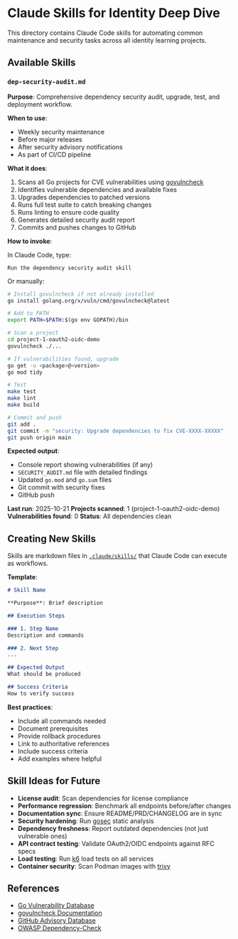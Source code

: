 # Claude Skills for Identity Deep Dive

This directory contains Claude Code skills for automating common maintenance and security tasks across all identity learning projects.

## Available Skills

### `dep-security-audit.md`

**Purpose**: Comprehensive dependency security audit, upgrade, test, and deployment workflow.

**When to use**:
- Weekly security maintenance
- Before major releases
- After security advisory notifications
- As part of CI/CD pipeline

**What it does**:
1. Scans all Go projects for CVE vulnerabilities using [govulncheck](https://pkg.go.dev/golang.org/x/vuln/cmd/govulncheck)
2. Identifies vulnerable dependencies and available fixes
3. Upgrades dependencies to patched versions
4. Runs full test suite to catch breaking changes
5. Runs linting to ensure code quality
6. Generates detailed security audit report
7. Commits and pushes changes to GitHub

**How to invoke**:

In Claude Code, type:
```
Run the dependency security audit skill
```

Or manually:
```bash
# Install govulncheck if not already installed
go install golang.org/x/vuln/cmd/govulncheck@latest

# Add to PATH
export PATH=$PATH:$(go env GOPATH)/bin

# Scan a project
cd project-1-oauth2-oidc-demo
govulncheck ./...

# If vulnerabilities found, upgrade
go get -u <package>@<version>
go mod tidy

# Test
make test
make lint
make build

# Commit and push
git add .
git commit -m "security: Upgrade dependencies to fix CVE-XXXX-XXXXX"
git push origin main
```

**Expected output**:
- Console report showing vulnerabilities (if any)
- `SECURITY_AUDIT.md` file with detailed findings
- Updated `go.mod` and `go.sum` files
- Git commit with security fixes
- GitHub push

**Last run**: 2025-10-21
**Projects scanned**: 1 (project-1-oauth2-oidc-demo)
**Vulnerabilities found**: 0
**Status**: All dependencies clean

## Creating New Skills

Skills are markdown files in [`.claude/skills/`](./) that Claude Code can execute as workflows.

**Template**:
```markdown
# Skill Name

**Purpose**: Brief description

## Execution Steps

### 1. Step Name
Description and commands

### 2. Next Step
...

## Expected Output
What should be produced

## Success Criteria
How to verify success
```

**Best practices**:
- Include all commands needed
- Document prerequisites
- Provide rollback procedures
- Link to authoritative references
- Include success criteria
- Add examples where helpful

## Skill Ideas for Future

- **License audit**: Scan dependencies for license compliance
- **Performance regression**: Benchmark all endpoints before/after changes
- **Documentation sync**: Ensure README/PRD/CHANGELOG are in sync
- **Security hardening**: Run [gosec](https://github.com/securego/gosec) static analysis
- **Dependency freshness**: Report outdated dependencies (not just vulnerable ones)
- **API contract testing**: Validate OAuth2/OIDC endpoints against RFC specs
- **Load testing**: Run [k6](https://k6.io/) load tests on all services
- **Container security**: Scan Podman images with [trivy](https://github.com/aquasecurity/trivy)

## References

- [Go Vulnerability Database](https://pkg.go.dev/vuln/)
- [govulncheck Documentation](https://go.dev/blog/vuln)
- [GitHub Advisory Database](https://github.com/advisories)
- [OWASP Dependency-Check](https://owasp.org/www-project-dependency-check/)
